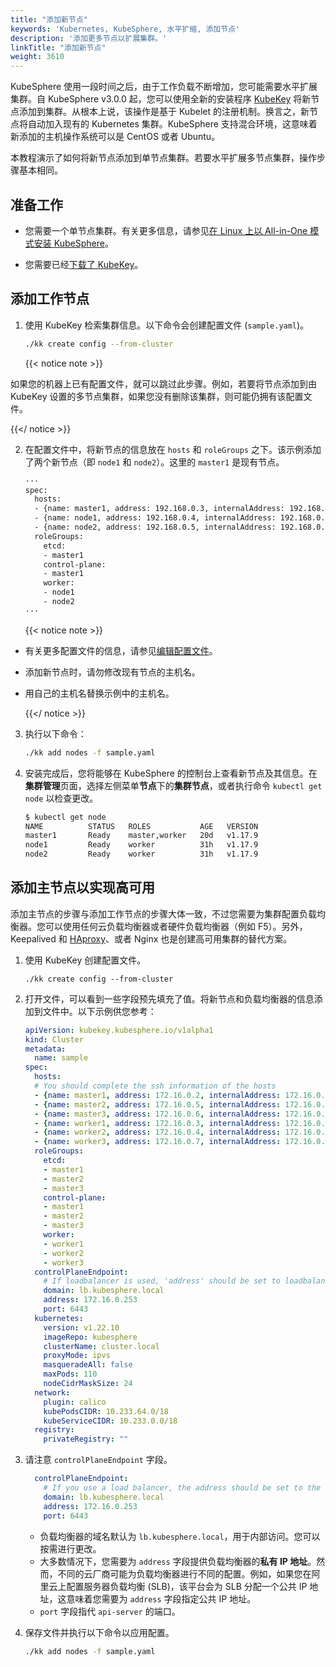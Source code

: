 ```yaml
---
title: "添加新节点"
keywords: 'Kubernetes, KubeSphere, 水平扩缩, 添加节点'
description: '添加更多节点以扩展集群。'
linkTitle: "添加新节点"
weight: 3610
---
```


KubeSphere 使用一段时间之后，由于工作负载不断增加，您可能需要水平扩展集群。自 KubeSphere v3.0.0 起，您可以使用全新的安装程序 [KubeKey](https://github.com/kubesphere/kubekey) 将新节点添加到集群。从根本上说，该操作是基于 Kubelet 的注册机制。换言之，新节点将自动加入现有的 Kubernetes 集群。KubeSphere 支持混合环境，这意味着新添加的主机操作系统可以是 CentOS 或者 Ubuntu。

本教程演示了如何将新节点添加到单节点集群。若要水平扩展多节点集群，操作步骤基本相同。

## 准备工作

- 您需要一个单节点集群。有关更多信息，请参见[在 Linux 上以 All-in-One 模式安装 KubeSphere](../../../quick-start/all-in-one-on-linux/)。

- 您需要已经[下载了 KubeKey](../../../installing-on-linux/introduction/multioverview/#步骤-2下载-kubekey)。

## 添加工作节点

1. 使用 KubeKey 检索集群信息。以下命令会创建配置文件 (`sample.yaml`)。

   ```bash
   ./kk create config --from-cluster
   ```

   {{< notice note >}}

如果您的机器上已有配置文件，就可以跳过此步骤。例如，若要将节点添加到由 KubeKey 设置的多节点集群，如果您没有删除该集群，则可能仍拥有该配置文件。

{{</ notice >}} 

2. 在配置文件中，将新节点的信息放在 `hosts` 和 `roleGroups` 之下。该示例添加了两个新节点（即 `node1` 和 `node2`）。这里的 `master1` 是现有节点。

   ```bash
   ···
   spec:
     hosts:
     - {name: master1, address: 192.168.0.3, internalAddress: 192.168.0.3, user: root, password: Qcloud@123}
     - {name: node1, address: 192.168.0.4, internalAddress: 192.168.0.4, user: root, password: Qcloud@123}
     - {name: node2, address: 192.168.0.5, internalAddress: 192.168.0.5, user: root, password: Qcloud@123}
     roleGroups:
       etcd:
       - master1
       control-plane:
       - master1
       worker:
       - node1
       - node2
   ···
   ```

   {{< notice note >}}

- 有关更多配置文件的信息，请参见[编辑配置文件](../../../installing-on-linux/introduction/multioverview/#2-编辑配置文件)。

- 添加新节点时，请勿修改现有节点的主机名。

- 用自己的主机名替换示例中的主机名。

  {{</ notice >}}

3. 执行以下命令：

   ```bash
   ./kk add nodes -f sample.yaml
   ```

4. 安装完成后，您将能够在 KubeSphere 的控制台上查看新节点及其信息。在**集群管理**页面，选择左侧菜单**节点**下的**集群节点**，或者执行命令 `kubectl get node` 以检查更改。

   ```bash
   $ kubectl get node
   NAME          STATUS   ROLES           AGE   VERSION
   master1       Ready    master,worker   20d   v1.17.9
   node1         Ready    worker          31h   v1.17.9
   node2         Ready    worker          31h   v1.17.9
   ```

## 添加主节点以实现高可用

添加主节点的步骤与添加工作节点的步骤大体一致，不过您需要为集群配置负载均衡器。您可以使用任何云负载均衡器或者硬件负载均衡器（例如 F5）。另外，Keepalived 和 [HAproxy](https://www.haproxy.com/)、或者 Nginx 也是创建高可用集群的替代方案。

1. 使用 KubeKey 创建配置文件。

   ```
   ./kk create config --from-cluster
   ```

2. 打开文件，可以看到一些字段预先填充了值。将新节点和负载均衡器的信息添加到文件中。以下示例供您参考：

   ```yaml
   apiVersion: kubekey.kubesphere.io/v1alpha1
   kind: Cluster
   metadata:
     name: sample
   spec:
     hosts:
     # You should complete the ssh information of the hosts
     - {name: master1, address: 172.16.0.2, internalAddress: 172.16.0.2, user: root, password: Testing123}
     - {name: master2, address: 172.16.0.5, internalAddress: 172.16.0.5, user: root, password: Testing123}
     - {name: master3, address: 172.16.0.6, internalAddress: 172.16.0.6, user: root, password: Testing123}
     - {name: worker1, address: 172.16.0.3, internalAddress: 172.16.0.3, user: root, password: Testing123}
     - {name: worker2, address: 172.16.0.4, internalAddress: 172.16.0.4, user: root, password: Testing123}
     - {name: worker3, address: 172.16.0.7, internalAddress: 172.16.0.7, user: root, password: Testing123}
     roleGroups:
       etcd:
       - master1
       - master2
       - master3
       control-plane:
       - master1
       - master2
       - master3
       worker:
       - worker1
       - worker2
       - worker3
     controlPlaneEndpoint:
       # If loadbalancer is used, 'address' should be set to loadbalancer's ip.
       domain: lb.kubesphere.local
       address: 172.16.0.253
       port: 6443
     kubernetes:
       version: v1.22.10
       imageRepo: kubesphere
       clusterName: cluster.local
       proxyMode: ipvs
       masqueradeAll: false
       maxPods: 110
       nodeCidrMaskSize: 24
     network:
       plugin: calico
       kubePodsCIDR: 10.233.64.0/18
       kubeServiceCIDR: 10.233.0.0/18
     registry:
       privateRegistry: ""
   ```

3. 请注意 `controlPlaneEndpoint` 字段。

   ```yaml
     controlPlaneEndpoint:
       # If you use a load balancer, the address should be set to the load balancer's ip.
       domain: lb.kubesphere.local
       address: 172.16.0.253
       port: 6443
   ```

   - 负载均衡器的域名默认为 `lb.kubesphere.local`，用于内部访问。您可以按需进行更改。
   - 大多数情况下，您需要为 `address` 字段提供负载均衡器的**私有 IP 地址**。然而，不同的云厂商可能为负载均衡器进行不同的配置。例如，如果您在阿里云上配置服务器负载均衡 (SLB)，该平台会为 SLB 分配一个公共 IP 地址，这意味着您需要为 `address` 字段指定公共 IP 地址。
   - `port` 字段指代 `api-server` 的端口。

4. 保存文件并执行以下命令以应用配置。

   ```bash
   ./kk add nodes -f sample.yaml
   ```

